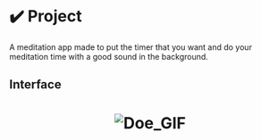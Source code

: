 # ✔️ Project
A meditation app made to put the timer that you want and do your meditation time with a good sound in the background.

## Interface 
<h1 align="center">
    <img alt="Doe_GIF" title="Doe_Interface_GIF" src="github/Doe_Website_GIF.gif">
</h1>